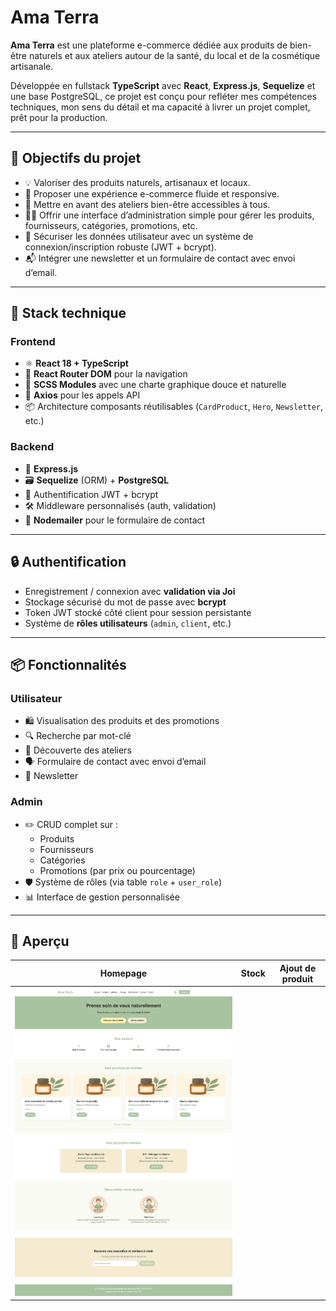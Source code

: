 # Ama Terra

**Ama Terra** est une plateforme e-commerce dédiée aux produits de bien-être naturels et aux ateliers autour de la santé, du local et de la cosmétique artisanale.

Développée en fullstack **TypeScript** avec **React**, **Express.js**, **Sequelize** et une base PostgreSQL, ce projet est conçu pour refléter mes compétences techniques, mon sens du détail et ma capacité à livrer un projet complet, prêt pour la production.

---

## 🎯 Objectifs du projet

- 💡 Valoriser des produits naturels, artisanaux et locaux.
- 🛒 Proposer une expérience e-commerce fluide et responsive.
- 📆 Mettre en avant des ateliers bien-être accessibles à tous.
- 🧑‍💼 Offrir une interface d’administration simple pour gérer les produits, fournisseurs, catégories, promotions, etc.
- 🔐 Sécuriser les données utilisateur avec un système de connexion/inscription robuste (JWT + bcrypt).
- 📬 Intégrer une newsletter et un formulaire de contact avec envoi d’email.

---

## 🚀 Stack technique

### Frontend
- ⚛️ **React 18 + TypeScript**
- 🧩 **React Router DOM** pour la navigation
- 🎨 **SCSS Modules** avec une charte graphique douce et naturelle
- 🧠 **Axios** pour les appels API
- 📦 Architecture composants réutilisables (`CardProduct`, `Hero`, `Newsletter`, etc.)

### Backend
- 🚂 **Express.js**
- 🗃️ **Sequelize** (ORM) + **PostgreSQL**
- 🔐 Authentification JWT + bcrypt
- 🛠️ Middleware personnalisés (auth, validation)
- 📨 **Nodemailer** pour le formulaire de contact

---

## 🔒 Authentification

- Enregistrement / connexion avec **validation via Joi**
- Stockage sécurisé du mot de passe avec **bcrypt**
- Token JWT stocké côté client pour session persistante
- Système de **rôles utilisateurs** (`admin`, `client`, etc.)

---

## 📦 Fonctionnalités

### Utilisateur
- 🛍️ Visualisation des produits et des promotions
- 🔍 Recherche par mot-clé
- 🧘 Découverte des ateliers
- 🗣️ Formulaire de contact avec envoi d’email
- 📨 Newsletter

### Admin
- ✏️ CRUD complet sur :
  - Produits
  - Fournisseurs
  - Catégories
  - Promotions (par prix ou pourcentage)
- 🛡️ Système de rôles (via table `role` + `user_role`)
- 📊 Interface de gestion personnalisée

---

## 📸 Aperçu

| Homepage | Stock | Ajout de produit |
|---------|-----------|------------------|
| ![](./Frontend/src/assets/homepage.png) | ![]() | ![]() |

